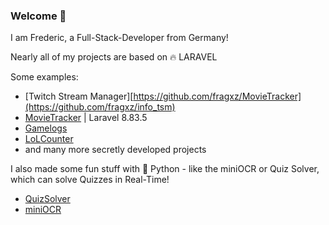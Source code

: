 ### Welcome 👋

I am Frederic, a Full-Stack-Developer from Germany!

Nearly all of my projects are based on 🔥 LARAVEL

Some examples:
- [Twitch Stream Manager][https://github.com/fragxz/MovieTracker](https://github.com/fragxz/info_tsm)
- [MovieTracker](https://github.com/fragxz/MovieTracker) | Laravel 8.83.5
- [Gamelogs](https://www.gamelogs.de)
- [LoLCounter](https://lolcounter.fragxz.de)
- and many more secretly developed projects 

I also made some fun stuff with 🐍 Python - like the miniOCR or Quiz Solver, which can solve Quizzes in Real-Time!
- [QuizSolver](https://github.com/fragxz/QuizSolver)
- [miniOCR](https://github.com/fragxz/miniOCR)
